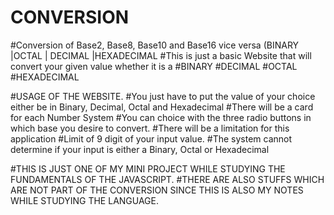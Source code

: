# CONVERSION
#Conversion of Base2, Base8, Base10 and Base16  vice versa (BINARY |OCTAL | DECIMAL |HEXADECIMAL
#This is just a basic Website that will convert your given value whether it is a 
#BINARY 
#DECIMAL 
#OCTAL 
#HEXADECIMAL 

#USAGE OF THE WEBSITE. 
#You just have to put the value of your choice either be in Binary, Decimal, Octal and Hexadecimal 
#There will be a card for each Number System
#You can choice with the three radio buttons in which base you desire to convert. 
#There will be a limitation for this application 
#Limit of 9 digit of your input value. 
#The system cannot determine if your input is either a Binary, Octal or Hexadecimal

#THIS IS JUST ONE OF MY MINI PROJECT WHILE STUDYING THE FUNDAMENTALS OF THE JAVASCRIPT. 
#THERE ARE ALSO STUFFS WHICH ARE NOT PART OF THE CONVERSION SINCE THIS IS ALSO MY NOTES WHILE STUDYING THE LANGUAGE. 
